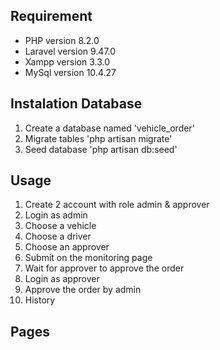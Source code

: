 ## Requirement 

-   PHP version 8.2.0
-   Laravel version 9.47.0
-   Xampp version 3.3.0
-   MySql version 10.4.27

## Instalation Database

1.   Create a database named 'vehicle_order'
2.   Migrate tables 'php artisan migrate'
3.   Seed database 'php artisan db:seed'

## Usage

1.   Create 2 account with role admin & approver
2.   Login as admin
3.   Choose a vehicle
4.   Choose a driver
5.   Choose an approver
6.   Submit on the monitoring page
7.   Wait for approver to approve the order 
8.   Login as approver
9.   Approve the order by admin
10.   History

## Pages
